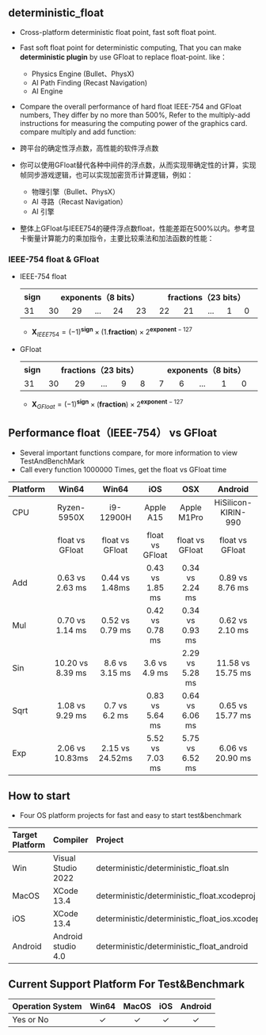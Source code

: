 ## deterministic_float
 * Cross-platform deterministic float point, fast soft float point.
 * Fast soft float point for deterministic computing, That
you can make **deterministic plugin** by use GFloat to replace float-point. like：
    * Physics Engine (Bullet、PhysX)
    * AI Path Finding (Recast Navigation)
    * AI Engine
 * Compare the overall performance of hard float IEEE-754 and GFloat numbers, They differ by no more than 500%, Refer to the multiply-add instructions for measuring the computing power of the graphics card. compare multiply and add function:



  * 跨平台的确定性浮点数，高性能的软件浮点数
  * 你可以使用GFloat替代各种中间件的浮点数，从而实现带确定性的计算，实现帧同步游戏逻辑，也可以实现加密货币计算逻辑，例如：
    * 物理引擎（Bullet、PhysX）
    * AI 寻路（Recast Navigation）
    * AI 引擎
  * 整体上GFloat与IEEE754的硬件浮点数float，性能差距在500%以内。参考显卡衡量计算能力的乘加指令，主要比较乘法和加法函数的性能：
 
 ### IEEE-754 float & GFloat
* IEEE-754 float
  <table  >
    <tr>
        <th align="center" >sign</th>
        <th align="center" colspan = "5" width="400">exponents（8 bits）</th>
        <th align="center" colspan = "5" width="400">fractions（23 bits）</th>
    </tr>
    <tr>
        <td >31</td>
        <td >30</td><td>29</td><td>...</td><td>24</td><td>23</td>
        <td >22</td><td>21</td><td>...</td><td>1</td><td>0</td>
    </tr>
    </table>

    * $\mathbf{X}_{IEEE754} = (-1)^\mathbf{sign} \times (1.\mathbf{fraction}) \times 2 ^{\mathbf{exponent} - 127}$
* GFloat
  <table  >
    <tr>
        <th align="center" >sign</th>
        <th align="center" colspan = "5" width="400">fractions（23 bits）</th>
        <th align="center" colspan = "5" width="400">exponents（8 bits）</th>
    </tr>
    <tr>
        <td >31</td>
        <td >30</td><td>29</td><td>...</td><td>9</td><td>8</td>
        <td >7</td><td>6</td><td>...</td><td>1</td><td>0</td>
    </tr>
    </table>
    
    * $\mathbf{X}_{GFloat} = (-1)^\mathbf{sign} \times (\mathbf{fraction}) \times 2 ^{\mathbf{exponent} - 127}$



## Performance float（IEEE-754） vs GFloat
 * Several important functions compare, for more information to view TestAndBenchMark 
 * Call every function 1000000 Times, get the float vs GFloat time

Platform|Win64 |Win64 | iOS | OSX | Android |
|:--|:--:|:--:|:--:|:--:|:--:|
|CPU|Ryzen-5950X|i9-12900H| Apple A15|Apple M1Pro|HiSilicon-KIRIN-990|
| |float vs GFloat| float vs GFloat| float vs GFloat|float vs GFloat |float vs GFloat
|Add|0.63 vs 2.63 ms| 0.44 vs 1.48ms| 0.43 vs 1.85 ms|0.34 vs 2.24 ms | 0.89 vs 8.76 ms
|Mul|0.70 vs 1.14 ms| 0.52 vs 0.79 ms| 0.42 vs 0.78 ms |0.34 vs 0.93 ms|0.62 vs 2.10 ms
|Sin|10.20 vs 8.39 ms|8.6 vs 3.15 ms| 3.6 vs 4.9 ms|2.29 vs 5.28 ms | 11.58 vs 15.75 ms
|Sqrt|1.08 vs 9.29  ms|0.7 vs 6.2 ms|0.83 vs 5.64 ms |0.64 vs 6.06 ms| 0.65 vs 15.77 ms
|Exp| 2.06 vs 10.83ms| 2.15 vs 24.52ms|5.52 vs 7.03 ms|5.75 vs 6.52 ms| 6.06 vs 20.90 ms
	
## How to start
 * Four OS platform projects for fast and easy to start test&benchmark

|Target Platform| Compiler| Project |
|:--|:--|:--|
|Win|Visual Studio 2022| deterministic/deterministic_float.sln|
|MacOS|XCode 13.4| deterministic/deterministic_float.xcodeproj |
|iOS|XCode 13.4| deterministic/deterministic_float_ios.xcodeproj |
|Android|Android studio 4.0|deterministic/deterministic_float_android|

## Current Support Platform For Test&Benchmark 
|Operation System|Win64|MacOS| iOS| Android|
|--|:--:|:--:|:--:|:--:|
|Yes or No | $\checkmark$  |$\checkmark$|$\checkmark$| $\checkmark$ |





